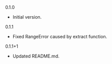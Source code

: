 0.1.0
- Initial version.

0.1.1
- Fixed RangeError caused by extract function.

0.1.1+1
- Updated README.md.
